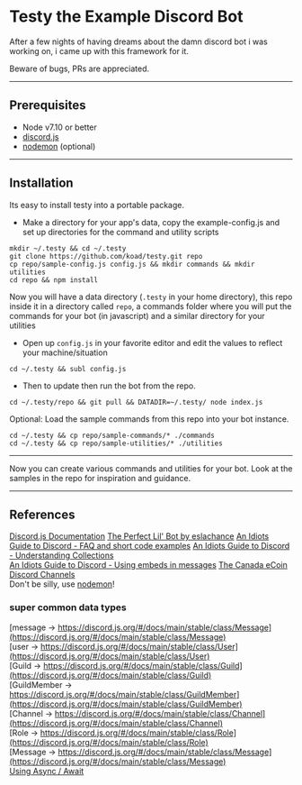 # Testy the Example Discord Bot

After a few nights of having dreams about the damn discord bot i was working on, i came up with this framework for it.

Beware of bugs,  PRs are appreciated.

---

## Prerequisites

* Node v7.10 or better
* [discord.js](https://github.com/discordjs/discord.js)
* [nodemon](https://github.com/remy/nodemon) (optional)


---

## Installation

Its easy to install testy into a portable package.

* Make a directory for your app's data, copy the example-config.js and set up directories for the command and utility scripts
```
mkdir ~/.testy && cd ~/.testy
git clone https://github.com/koad/testy.git repo
cp repo/sample-config.js config.js && mkdir commands && mkdir utilities
cd repo && npm install
```

Now you will have a data directory (`.testy` in your home directory), this repo inside it in a directory called `repo`, a commands folder where you will put the commands for your bot (in javascript) and a similar directory for your utilities

* Open up ``config.js`` in your favorite editor and edit the values to reflect your machine/situation
```
cd ~/.testy && subl config.js
```

* Then to update then run the bot from the repo.
```
cd ~/.testy/repo && git pull && DATADIR=~/.testy/ node index.js
```

Optional: Load the sample commands from this repo into your bot instance.
```
cd ~/.testy && cp repo/sample-commands/* ./commands
cd ~/.testy && cp repo/sample-utilities/* ./utilities
```
---

Now you can create various commands and utilities for your bot.  Look at the samples in the repo for inspiration and guidance.

---

## References

[Discord.js Documentation](https://discord.js.org/#/docs/main/stable/general/welcome)
[The Perfect Lil' Bot by eslachance](https://gist.github.com/eslachance/3349734a98d30011bb202f47342601d3)
[An Idiots Guide to Discord - FAQ and short code examples](https://github.com/AnIdiotsGuide/discordjs-bot-guide/blob/master/frequently-asked-questions.md)
[An Idiots Guide to Discord - Understanding Collections](https://anidiotsguide_old.gitbooks.io/discord-js-bot-guide/content/information/understanding-collections.html)  
[An Idiots Guide to Discord - Using embeds in messages](https://anidiotsguide_old.gitbooks.io/discord-js-bot-guide/content/examples/using-embeds-in-messages.html)
[The Canada eCoin Discord Channels](https://discord.gg/9wAtaBG)    
Don't be silly, use [nodemon](https://github.com/remy/nodemon)!  

### super common data types  

[message -> https://discord.js.org/#/docs/main/stable/class/Message](https://discord.js.org/#/docs/main/stable/class/Message)  
[user -> https://discord.js.org/#/docs/main/stable/class/User](https://discord.js.org/#/docs/main/stable/class/User)  
[Guild -> https://discord.js.org/#/docs/main/stable/class/Guild](https://discord.js.org/#/docs/main/stable/class/Guild)  
[GuildMember -> https://discord.js.org/#/docs/main/stable/class/GuildMember](https://discord.js.org/#/docs/main/stable/class/GuildMember)  
[Channel -> https://discord.js.org/#/docs/main/stable/class/Channel](https://discord.js.org/#/docs/main/stable/class/Channel)  
[Role -> https://discord.js.org/#/docs/main/stable/class/Role](https://discord.js.org/#/docs/main/stable/class/Role)  
[Message -> https://discord.js.org/#/docs/main/stable/class/Message](https://discord.js.org/#/docs/main/stable/class/Message)  
[Using Async / Await](https://github.com/AnIdiotsGuide/discordjs-bot-guide/blob/master/other-guides/async-await.md)